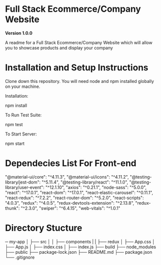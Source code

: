 # Full Stack Ecommerce/Company Website 

**Version 1.0.0**

A readme for a Full Stack Ecommerce/Company Website which will allow you to showcase products and display your company


# Installation and Setup Instructions

Clone down this repository. You will need node and npm installed globally on your machine.

Installation:

npm install

To Run Test Suite:

npm test

To Start Server:

npm start


# Dependecies List For Front-end

"@material-ui/core": "^4.11.3",
    "@material-ui/icons": "^4.11.2",
    "@testing-library/jest-dom": "^5.11.4",
    "@testing-library/react": "^11.1.0",
    "@testing-library/user-event": "^12.1.10",
    "axios": "^0.21.1",
    "node-sass": "^5.0.0",
    "react": "^17.0.1",
    "react-dom": "^17.0.1",
    "react-elastic-carousel": "^0.11.1",
    "react-redux": "^7.2.2",
    "react-router-dom": "^5.2.0",
    "react-scripts": "4.0.3",
    "redux": "^4.0.5",
    "redux-devtools-extension": "^2.13.8",
    "redux-thunk": "^2.3.0",
    "swiper": "^6.4.15",
    "web-vitals": "^1.0.1"


# Directory Stucture


─ my-app
│   ├── src
│   │   ├── components
|   |    ├── redux
│   ├── App.css
│   ├── App.js
│   ├── index.css
│   ├── index.js
├── build
├── node_modules
├── public
├── package-lock.json
├── README.md
├── package.json
└── .gitignore

